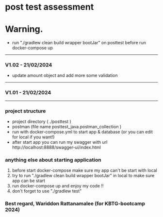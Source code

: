 # post test assessment
# Warning. 
- run "./gradlew clean build wrapper bootJar" on posttest before run docker-compose up


---
### V1.02 - 21/02/2024
- update amount object and add more some validation 
---
### V1.01 - 21/02/2024


---
### project structure
- project directory ( ./posttest )
- postman (file name posttest_java.postman_collection ) 
- run with docker-compose.yml to start app & database (or you can edit for local if you want!) 
- after start app you can run my swagger with url http://localhost:8888/swagger-ui/index.html

### anything else about starting application

1. before start docker-compose make sure my app can't be start with local
2. try to run "./gradlew clean build wrapper bootJar" in local to make sure app can be start  
3. run docker-compose up and enjoy my code !! 
4. don't forget to use "./gradlew test"


### Best regard, Wariddon Rattanamalee (for KBTG-bootcamp 2024)


